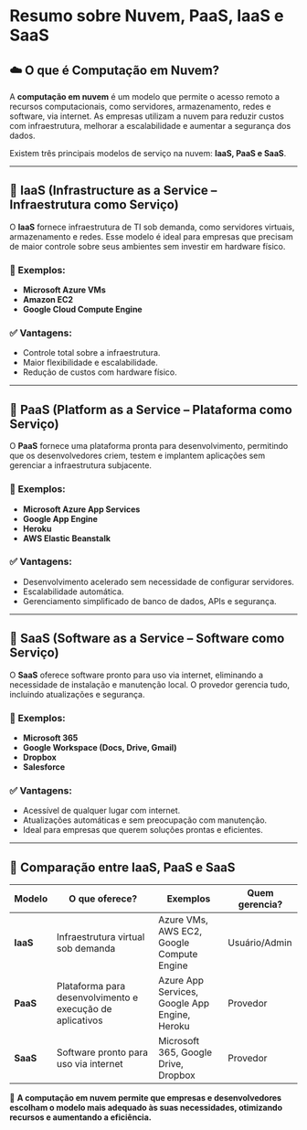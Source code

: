 # Resumo sobre Nuvem, PaaS, IaaS e SaaS

## ☁️ O que é Computação em Nuvem?  
A **computação em nuvem** é um modelo que permite o acesso remoto a recursos computacionais, como servidores, armazenamento, redes e software, via internet. As empresas utilizam a nuvem para reduzir custos com infraestrutura, melhorar a escalabilidade e aumentar a segurança dos dados.

Existem três principais modelos de serviço na nuvem: **IaaS, PaaS e SaaS**.

---

## 📌 IaaS (Infrastructure as a Service – Infraestrutura como Serviço)  
O **IaaS** fornece infraestrutura de TI sob demanda, como servidores virtuais, armazenamento e redes. Esse modelo é ideal para empresas que precisam de maior controle sobre seus ambientes sem investir em hardware físico.

### 🔹 Exemplos:
- **Microsoft Azure VMs**
- **Amazon EC2**
- **Google Cloud Compute Engine**

### ✅ Vantagens:
- Controle total sobre a infraestrutura.
- Maior flexibilidade e escalabilidade.
- Redução de custos com hardware físico.

---

## 📌 PaaS (Platform as a Service – Plataforma como Serviço)  
O **PaaS** fornece uma plataforma pronta para desenvolvimento, permitindo que os desenvolvedores criem, testem e implantem aplicações sem gerenciar a infraestrutura subjacente.

### 🔹 Exemplos:
- **Microsoft Azure App Services**
- **Google App Engine**
- **Heroku**
- **AWS Elastic Beanstalk**

### ✅ Vantagens:
- Desenvolvimento acelerado sem necessidade de configurar servidores.
- Escalabilidade automática.
- Gerenciamento simplificado de banco de dados, APIs e segurança.

---

## 📌 SaaS (Software as a Service – Software como Serviço)  
O **SaaS** oferece software pronto para uso via internet, eliminando a necessidade de instalação e manutenção local. O provedor gerencia tudo, incluindo atualizações e segurança.

### 🔹 Exemplos:
- **Microsoft 365**
- **Google Workspace (Docs, Drive, Gmail)**
- **Dropbox**
- **Salesforce**

### ✅ Vantagens:
- Acessível de qualquer lugar com internet.
- Atualizações automáticas e sem preocupação com manutenção.
- Ideal para empresas que querem soluções prontas e eficientes.

---

## 🔄 Comparação entre IaaS, PaaS e SaaS  

| Modelo  | O que oferece? | Exemplos | Quem gerencia? |
|---------|--------------|------------------|---------------|
| **IaaS** | Infraestrutura virtual sob demanda | Azure VMs, AWS EC2, Google Compute Engine | Usuário/Admin |
| **PaaS** | Plataforma para desenvolvimento e execução de aplicativos | Azure App Services, Google App Engine, Heroku | Provedor |
| **SaaS** | Software pronto para uso via internet | Microsoft 365, Google Drive, Dropbox | Provedor |

🚀 **A computação em nuvem permite que empresas e desenvolvedores escolham o modelo mais adequado às suas necessidades, otimizando recursos e aumentando a eficiência.**

